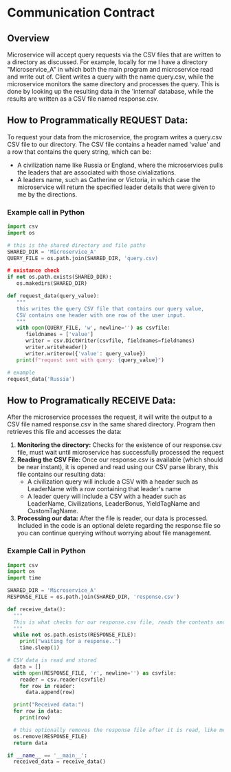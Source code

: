 # Communication Contract

## Overview

Microservice will accept query requests via the CSV files that are written to a directory as discussed. For example, locally for me I have a directory "Microservice_A" in which both the main program and microservice read and write out of. Client writes a query with the name query.csv, while the microservice monitors the same directory and processes the query. This is done by looking up the resulting data in the 'internal' database, while the results are written as a CSV file named response.csv.

## How to Programmatically REQUEST Data:

To request your data from the microservice, the program writes a query.csv CSV file to our directory. The CSV file contains a header named 'value' and a row that contains the query string, which can be:
- A civilization name like Russia or England, where the microservices pulls the leaders that are associated with those civializations.
- A leaders name, such as Catherine or Victoria, in which case the microservice will return the specified leader details that were given to me by the directions.

### Example call in Python
```Python
import csv
import os

# this is the shared directory and file paths
SHARED_DIR = 'Microservice_A'
QUERY_FILE = os.path.join(SHARED_DIR, 'query.csv)

# existance check
if not os.path.exists(SHARED_DIR):
   os.makedirs(SHARED_DIR)

def request_data(query_value):
   """
   this writes the query CSV file that contains our query value,
   CSV contains one header with one row of the user input.
   """
   with open(QUERY_FILE, 'w', newline='') as csvfile:
      fieldnames = ['value']
      writer = csv.DictWriter(csvfile, fieldnames=fieldnames)
      writer.writeheader()
      writer.writerow({'value': query_value})
   print(f"request sent with query: {query_value}")

# example
request_data('Russia')
```

## How to Programatically RECEIVE Data:
After the microservice processes the request, it will write the output to a CSV file named response.csv in the same shared directory. Program then retrieves this file and accesses the data:

1. **Monitoring the directory:**
   Checks for the existence of our response.csv file, must wait until microservice has successfully processed the request
2. **Reading the CSV File:**
   Once our response.csv is available (which should be near instant), it is opened and read using our CSV parse library, this file contains our resulting data:
   - A civilization query will include a CSV with a header such as LeaderName with a row containing that leader's name
   - A leader query will include a CSV with a header such as LeaderName, Civilizations, LeaderBonus, YieldTagName and CustomTagName.
3. **Processing our data:**
   After the file is reader, our data is processed. Included in the code is an optional delete regarding the response file so you can continue querying without worrying about file management.

### Example Call in Python

```python
import csv
import os
import time

SHARED_DIR = 'Microservice_A'
RESPONSE_FILE = os.path.join(SHARED_DIR, 'response.csv')

def receive_data():
  """
  This is what checks for our response.csv file, reads the contents and returns the data as a list of rows.
  """
  while not os.path.esists(RESPONSE_FILE):
    print("waiting for a response..")
    time.sleep(1)

# CSV data is read and stored
  data = []
  with open(RESPONSE_FILE, 'r', newline='') as csvfile:
    reader = csv.reader(csvfile)
    for row in reader:
      data.append(row)

  print("Received data:")
  for row in data:
    print(row)

  # this optionally removes the response file after it is read, like mentioned above
  os.remove(RESPONSE_FILE)
  return data

if __name__ == '__main__':
  received_data = receive_data()
```
